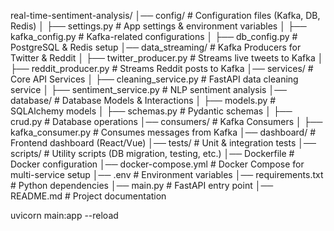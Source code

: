 real-time-sentiment-analysis/
│── config/                     # Configuration files (Kafka, DB, Redis)
│   ├── settings.py             # App settings & environment variables
│   ├── kafka_config.py         # Kafka-related configurations
│   ├── db_config.py            # PostgreSQL & Redis setup
│── data_streaming/             # Kafka Producers for Twitter & Reddit
│   ├── twitter_producer.py     # Streams live tweets to Kafka
│   ├── reddit_producer.py      # Streams Reddit posts to Kafka
│── services/                   # Core API Services
│   ├── cleaning_service.py     # FastAPI data cleaning service
│   ├── sentiment_service.py    # NLP sentiment analysis
│── database/                   # Database Models & Interactions
│   ├── models.py               # SQLAlchemy models
│   ├── schemas.py              # Pydantic schemas
│   ├── crud.py                 # Database operations
│── consumers/                  # Kafka Consumers
│   ├── kafka_consumer.py       # Consumes messages from Kafka
│── dashboard/                  # Frontend dashboard (React/Vue)
│── tests/                      # Unit & integration tests
│── scripts/                    # Utility scripts (DB migration, testing, etc.)
│── Dockerfile                  # Docker configuration
│── docker-compose.yml          # Docker Compose for multi-service setup
│── .env                        # Environment variables
│── requirements.txt            # Python dependencies
│── main.py                     # FastAPI entry point
│── README.md                   # Project documentation


uvicorn main:app --reload